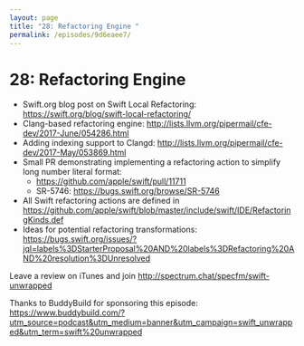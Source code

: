 ```yaml
---
layout: page
title: "28: Refactoring Engine "
permalink: /episodes/9d6eaee7/
---
```


# 28: Refactoring Engine 

* Swift.org blog post on Swift Local Refactoring: https://swift.org/blog/swift-local-refactoring/
* Clang-based refactoring engine: http://lists.llvm.org/pipermail/cfe-dev/2017-June/054286.html
* Adding indexing support to Clangd: http://lists.llvm.org/pipermail/cfe-dev/2017-May/053869.html
* Small PR demonstrating implementing a refactoring action to simplify long number literal format:
    * https://github.com/apple/swift/pull/11711
    * SR-5746: https://bugs.swift.org/browse/SR-5746
* All Swift refactoring actions are defined in https://github.com/apple/swift/blob/master/include/swift/IDE/RefactoringKinds.def
* Ideas for potential refactoring transformations: https://bugs.swift.org/issues/?jql=labels%3DStarterProposal%20AND%20labels%3DRefactoring%20AND%20resolution%3DUnresolved

Leave a review on iTunes and join http://spectrum.chat/specfm/swift-unwrapped

Thanks to BuddyBuild for sponsoring this episode: https://www.buddybuild.com/?utm_source=podcast&utm_medium=banner&utm_campaign=swift_unwrapped&utm_term=swift%20unwrapped
